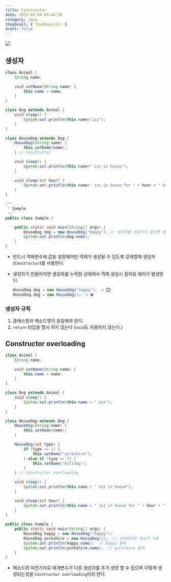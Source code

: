 ```yaml
---
title: Constructor
date: 2022-04-04 03:44:76
category: Java
thumbnail: { thumbnailSrc }
draft: false
---
```


![](https://www.hanumoka.net/images/20180412-java-equals-hashCode_1.png)


## 생성자

```java
class Animal {
    String name;

    void setName(String name) {
        this.name = name;
    }
}

class Dog extends Animal {
    void sleep() {
        System.out.println(this.name+"zzz");
    }
}

class HouseDog extends Dog {
    HouseDog(String name) {
        this.setName(name);
    } // Constructor

    void sleep() {
        System.out.println(this.name+" zzz in house");
    }

    void sleep(int hour) {
        System.out.println(this.name+" zzz in house for " + hour + " hours");
    }
}

/**
 * Sample
 */
public class Sample {

    public static void main(String[] args) {
        HouseDog dog = new HouseDog("Happy"); // 생성자를 전달하지 않으면 컴파일 에러
        System.out.println(dog.name);
    }
}
```

- 반드시 객체변수에 값을 설정해야만 객체가 생성될 수 있도록 강제할때 생성자(`Constructor`)를 사용한다.
- 생성자가 만들어지면 생성자를 누락한 상태에서 객체 생성시 컴파일 에러가 발생한다.

    ```java
    HouseDog dog = new HouseDog("happy"); -> ⭕️
    HouseDog dog = new HouseDog(); -> ❌
    ```


### 생성자 규칙

1. 클래스명과 메소드명이 동일해야 한다.
2. `return` 타입을 명시 하지 않는다 (`void`도 허용하지 않는다.)

## Constructor overloading

```java
class Animal {
    String name;

    void setName(String name) {
        this.name = name;
    }
}

class Dog extends Animal {
    void sleep() {
        System.out.println(this.name + " zzz");
    }
}

class HouseDog extends Dog {
    HouseDog(String name) {
        this.setName(name);
    }

    HouseDog(int type) {
        if (type == 1) {
            this.setName("yorkshire");
        } else if (type == 2) {
            this.setName("bulldog");
        }
    } // Constructor overloading

    void sleep() {
        System.out.println(this.name + " zzz in house");
    }

    void sleep(int hour) {
        System.out.println(this.name + " zzz in house for " + hour + " hours");
    }
}

public class Sample {
    public static void main(String[] args) {
        HouseDog happy = new HouseDog("happy");
        HouseDog yorkshire = new HouseDog(1);  // 오버로딩된 생성자 사용
        System.out.println(happy.name);  // happy 출력
        System.out.println(yorkshire.name);  // yorkshire 출력
    }
}
```

- 메소드와 마찬가지로 매개변수가 다른 생성자를 추가 생성 할 수 있으며 이렇게 생성되는것을 `Constructor overloading`이라 한다.
